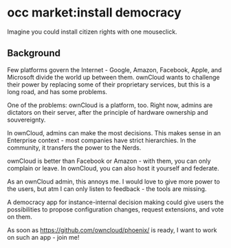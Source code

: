 # occ market:install democracy

Imagine you could install citizen rights with one mouseclick.

## Background

Few platforms govern the Internet - Google, Amazon, Facebook, Apple, and
Microsoft divide the world up between them. ownCloud wants to challenge their
power by replacing some of their proprietary services, but this is a long road,
and has some problems.

One of the problems: ownCloud is a platform, too. Right now, admins are
dictators on their server, after the principle of hardware ownership and
souvereignty.

In ownCloud, admins can make the most decisions. This makes sense in an
Enterprise context - most companies have strict hierarchies. In the community,
it transfers the power to the Nerds.

ownCloud is better than Facebook or Amazon - with them, you can only complain
or leave. In ownCloud, you can also host it yourself and federate.

As an ownCloud admin, this annoys me. I would love to give more power to the
users, but atm I can only listen to feedback - the tools are missing.

A democracy app for instance-internal decision making could give users the
possibilities to propose configuration changes, request extensions, and vote on
them.

As soon as https://github.com/owncloud/phoenix/ is ready, I want to work on
such an app - join me!

